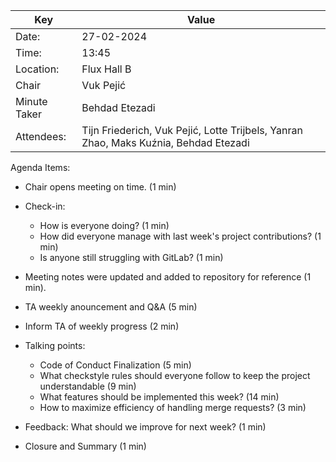 | Key | Value |
| --- | --- |
| Date: | 27-02-2024 |
| Time: | 13:45 |
| Location: | Flux Hall B |
| Chair | Vuk Pejić |
| Minute Taker | Behdad Etezadi |
| Attendees: |Tijn Friederich, Vuk Pejić, Lotte Trijbels, Yanran Zhao, Maks Kuźnia, Behdad Etezadi|
Agenda Items:
- Chair opens meeting on time. (1 min)
- Check-in:    
   - How is everyone doing? (1 min)
   - How did everyone manage with last week's project contributions? (1 min)
   - Is anyone still struggling with GitLab? (1 min)

- Meeting notes were updated and added to repository for reference (1 min).

- TA weekly anouncement and Q&A (5 min)
- Inform TA of weekly progress (2 min)

- Talking points:
    - Code of Conduct Finalization (5 min)
    - What checkstyle rules should everyone follow to keep the project understandable (9 min)
    - What features should be implemented this week? (14 min)
    - How to maximize efficiency of handling merge requests? (3 min)

- Feedback: What should we improve for next week? (1 min)
- Closure and Summary (1 min)
